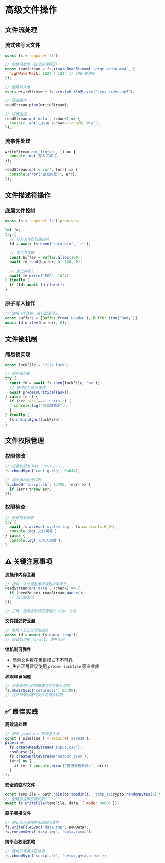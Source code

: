 # 高级文件操作

## 文件流处理

### 流式读写大文件
```js
const fs = require('fs');

// 创建读取流（自动处理背压）
const readStream = fs.createReadStream('large-video.mp4', {
  highWaterMark: 1024 * 1024 // 1MB 缓冲区
});

// 创建写入流
const writeStream = fs.createWriteStream('copy-video.mp4');

// 管道操作
readStream.pipe(writeStream);

// 进度监控
readStream.on('data', (chunk) => {
  console.log(`已传输 ${chunk.length} 字节`);
});
```

### 流事件处理
```js
writeStream.on('finish', () => {
  console.log('写入完成');
});

readStream.on('error', (err) => {
  console.error('读取失败:', err);
});
```

## 文件描述符操作

### 底层文件控制
```js
const fs = require('fs').promises;

let fd;
try {
  // 打开文件获取描述符
  fd = await fs.open('data.bin', 'r+');
  
  // 定位并读取
  const buffer = Buffer.alloc(100);
  await fd.read(buffer, 0, 100, 0);
  
  // 定位并写入
  await fd.write('EOF', 1024);
} finally {
  if (fd) await fd.close();
}
```

### 原子写入操作
```js
// 使用 writev 进行批量写入
const buffers = [Buffer.from('Header'), Buffer.from('Body')];
await fd.writev(buffers, 0);
```

## 文件锁机制

### 简易锁实现
```js
const lockFile = 'file.lock';

// 排他锁创建
try {
  const fd = await fs.open(lockFile, 'wx');
  // 获得锁后执行操作
  await processCriticalTask();
} catch (err) {
  if (err.code === 'EEXIST') {
    console.log('资源被锁定');
  }
} finally {
  fs.unlinkSync(lockFile);
}
```

## 文件权限管理

### 权限修改
```js
// 设置权限为 644 (rw-r--r--)
fs.chmodSync('config.cfg', 0o644);

// 异步添加执行权限
fs.chmod('script.sh', 0o755, (err) => {
  if (err) throw err;
});
```

### 权限检查
```js
// 验证可写权限
try {
  await fs.access('system.log', fs.constants.W_OK);
  console.log('文件可写');
} catch {
  console.log('无写入权限');
}
```

## ⚠️ 关键注意事项

**流操作内存泄漏**  
```js
// 错误：未处理暂停流导致内存增长
readStream.on('data', (chunk) => {
  if (needPause) readStream.pause();
  // 忘记恢复流
});

// 正确：使用自动背压管理的 pipe 方法
```

**文件描述符泄漏**  
```js
// 危险！忘记关闭描述符
const fd = await fs.open('temp');
// 应该始终在 finally 块中关闭
```

**锁机制可靠性**  
- 简单文件锁在集群模式下不可靠
- 生产环境建议使用 `proper-lockfile` 等专业库

**权限继承问题**  
```js
// 目录权限会影响新建文件的默认权限
fs.mkdirSync('securedir', 0o700);
// 在此目录创建的文件将继承权限
```

## ✅ 最佳实践

**高效流处理**  
```js
// 使用 pipeline 管理复杂流
const { pipeline } = require('stream');
pipeline(
  fs.createReadStream('input.csv'),
  csvParser(),
  fs.createWriteStream('output.json'),
  (err) => {
    if (err) console.error('管道处理失败:', err);
  }
);
```

**安全的临时文件**  
```js
const tempFile = path.join(os.tmpdir(), `temp_${crypto.randomBytes(6).toString('hex')}`);
// 创建后立即设置权限
await fs.writeFile(tempFile, data, { mode: 0o600 });
```

**原子替换文件**  
```js
// 防止写入过程中出现部分文件
fs.writeFileSync('data.tmp', newData);
fs.renameSync('data.tmp', 'data.final');
```

**跨平台权限策略**  
```js
// 使用符号模式更易读
fs.chmodSync('script.sh', 'u+rwx,g+rx,o-rwx');
```
